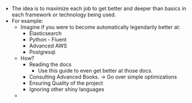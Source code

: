 - The idea is to maximize each job to get better and deeper than basics in each framework or technology being used.
- For example:
	- Imagine if you were to become automatically legendarily better at:
		- Elasticsearch
		- Python - Fluent
		- Advanced AWS
		- Postgresql.
	- How?
		- Reading the docs
			- Use this guide to even get better at those docs.
		- Consulting Advanced Books. -> Go over simple optimizations
		- Ensuring Quality of the project
		- Ignoring other shiny languages
	-
